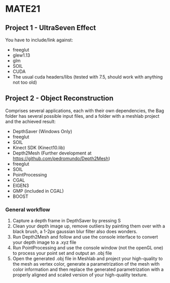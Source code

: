 # MATE21

## Project 1 - UltraSeven Effect
You have to include/link against:
- freeglut
- glew1.13
- glm
- SOIL
- CUDA
- The usual cuda headers/libs (tested with 7.5, should work with anything not too old)

## Project 2 - Object Reconstruction
Comprises several applications, each with their own dependencies, the Bag folder has several possible input files, and a folder with a meshlab project and the achieved result:
- DepthSaver (Windows Only)
 - freeglut
 - SOIL
 - Kinect SDK (Kinect10.lib)
- Depth2Mesh (Further development at https://github.com/pedromundo/Depth2Mesh)
 - freeglut
 - SOIL
- PointProcessing 
 - CGAL
 - EIGEN3
 - GMP (included in CGAL)
 - BOOST
 
### General workflow
1. Capture a depth frame in DepthSaver by pressing S
2. Clean your depth image up, remove outliers by painting them over with a black brush, a 1-2px gaussian blur filter also does wonders.
3. Run Depth2Mesh and follow and use the console interface to convert your depth image to a .xyz file
4. Run PointProcessing and use the console window (not the openGL one) to process your point set and output an .obj file
5. Open the generated .obj file in Meshlab and project your high-quality to the mesh as vertex color, generate a parametrization of the mesh with color information and then replace the generated parametrization with a properly aligned and scaled version of your high-quality texture.
